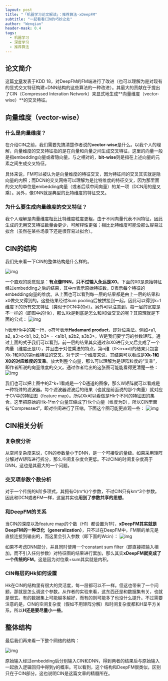 ```yaml
---
layout: post
title: "「机器学习论文解读」：推荐算法-xDeepFM"
subtitle: "一起看看CIN的巧妙之处"
author: "Wenqian"
header-mask: 0.4
tags:
  - 机器学习
  - 深度学习
  - 推荐算法
---
```


## 论文简介
这篇[文章](https://arxiv.org/abs/1803.05170)发表于KDD 18，对DeepFM的FM端进行了改进（也可以理解为是对现有的显式交叉特征构建+DNN结构的这些算法的一种改进）。其最大的贡献在于提出了CIN（Compressed Interation Network）来显式地生成**向量维度（vector-wise）**的交叉特征。

## 向量维度（vector-wise）
### 什么是向量维度？
在介绍CIN之前，我们需要先搞清楚作者说的**vector-wise**是什么。以我个人的理解，向量维度的交叉特征指的是在向量和向量之间生成交叉特征，这里的向量一般是指embedding向量或者隐向量。与之相对的，**bit-wise**则是指在上述向量的元素之间生成交叉特征。

具体来说，FM可以被认为是向量维度的特征交叉，因为特征间的交叉其实就是隐向量的内积；而DCN的交叉网络可以理解为是比特维度的特征交叉，因为那里面的交叉的单位是embedding向量（或者后续中间向量）的某一项（DCN用的是叉乘）。另外，像DNN就是典型的比特维度的特征交叉。

### 为什么要生成向量维度的交叉特征？
我个人理解是向量维度相比比特维度粒度更粗，由于不同向量代表不同特征，因此生成的无用交叉特征数量会更少，可解释性更强；相比比特维度可能没那么容易过拟合（虽然在某些场景下还是很容易过拟合）。

## CIN的结构
我们先来看一下CIN的整体结构是什么样的。

![img](/img/in-post/papers/xdeepfm/cin.png)

一个直观的感觉就是：**有点像RNN，只不过输入永远是X0**。下面的X0是原始特征经过embedding之后的结果，其中m表示原始特征数，D表示每个特征的embedding向量的维度。从上面也可以看到每一层的结果都是由上一层的结果和x0做交叉得到的。这些结果经过Sum pooling后被拼接到一起，因此可以得到k+1维度下的所有交叉特征（类似于DCN中的xl）。另外可以注意到，每一层的宽度是不一样的（即图中的Hk），那么Xk是到底是怎么和X0做交叉的呢？其原理就是下面的公式：
![img](/img/in-post/papers/xdeepfm/formula.png)

h表示Hk中的某一行，o符号表示**Hadamard product**，即对位乘法。例如<a1, a2, a3>o<b1, b2, b3> = <a1b1, a2b2, a3b3>。W是我们要学习的参数矩阵。通过上面的式子我们可以看到，前一层的结果其实通过和X0进行交叉后变成了一个向量（维度还是D），并且由于对位乘法的特点，第n维（0<n<=d)的结果只包含Xk-1和X0的第n维特征的交叉。对于这一个维度来说，其结果可以看成是**Xk-1和X0的对应维度的叉乘**。放大到整个向量，那么可以理解为是矩阵粒度的“叉乘”，即作者所说的向量维度的交叉。通过作者给出的这张图可能能看得更清楚一些：
![img](/img/in-post/papers/xdeepfm/structure.png)

我们也可以把上图中的Z^k+1看成是一个D通道的图像，那么W矩阵就可以看成是一种特殊的滤波器。每个滤波器滤波后的结果（也就是前面说的那个向量）就对应于CV中的特征图（feature map）。所以Xk可以看做是Hk个不同的特征图的集合。这里把原始的Hk-1\*m个向量压缩成了Hk个向量（维度为D），所以CIN里面有“Compressed”，即对空间进行了压缩。下面这个图可能更直观一些：
![img](/img/in-post/papers/xdeepfm/filter.png)

## CIN相关分析
### 复杂度分析
从空间复杂度来说，CIN的参数量小于DNN，是一个可接受的量级。如果采用矩阵分解对W矩阵进行拆分，那么空间复杂度会更低。不过CIN的时间复杂度高于DNN，这也是其最大的一个问题。

### 交叉项参数个数分析
对于一个传统的k阶多项式，其拥有O(m^k)个参数，不过CIN只有km^3个参数。因此和DCN或者FM一样，这里其实也**用到了参数共享的思想**。

### 和DeepFM的关系
当CIN的深度以及feature map的个数（H1）都设置为1时，**xDeepFM其实就是DeepFM的一种泛化（generalization）**，只不过在DeepFM中，FM层的单元是直接连接到输出的，而这里会引入参数（即下面的Wcin）：
![img](/img/in-post/papers/xdeepfm/formula2.png)

如果不考虑DNN部分，并且同时使用一个constant sum filter（即直接把输入相加，而不引入任何参数）对特征图的结果进行累加，那么其实**xDeepFM就变成了一个传统的FM**。这是因为对位乘+sum其实就是内积。

### CIN每层的Hk如何设置
Hk在CIN的结构里有很大的灵活度，每一层都可以不一样。但这也带来了一个问题，那就是怎么调这个参数。从作者的实验来看，这东西还是和数据集有关，也就是很玄。有的数据集上可能越多越好，而有的则可能多了也没什么提升。不过需要注意的是，CIN的空间复杂度（假如不用矩阵分解）和时间复杂度都和H呈平方关系，所以**H还是要尽量小一些**。

## 整体结构
最后我们再来看一下整个网络的结构：

![img](/img/in-post/papers/xdeepfm/structure2.png)

原始输入经过embedding后分别输入CIN和DNN，得到两者的结果后与原始输入一起放入逻辑回归中得到y的概率。可以看到，这个结构和DeepFM很类似，区别只在于CIN部分。这也说明CIN是这篇文章的精髓所在。
